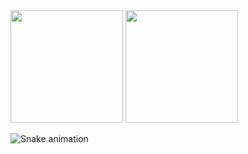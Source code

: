 

<div style: "display: inline_block">
  <a href="https://github.com/danielvasco29"><img height="180em" src="https://github-readme-stats.vercel.app/api?username=danielvasco29&show_icons=true&theme=radical"/></a>
  <a href="https://github.com/danielvasco29"><img height="180em" src="https://github-readme-stats.vercel.app/api/top-langs/?username=danielvasco29&layout=compact&theme=radical"/></a>
  
  ![Snake animation](https://github.com/danielvasco29/danielvasco29/blob/output/github-contribution-grid-snake.svg)
  
</div>
